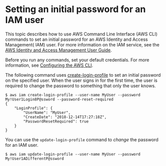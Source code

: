 # Setting an initial password for an IAM user<a name="cli-services-iam-set-pw"></a>

This topic describes how to use AWS Command Line Interface \(AWS CLI\) commands to set an initial password for an AWS Identity and Access Management\( IAM\) user\. For more information on the IAM service, see the [AWS Identity and Access Management User Guide](https://docs.aws.amazon.com/IAM/latest/UserGuide/introduction.html)\.

Before you run any commands, set your default credentials\. For more information, see [Configuring the AWS CLI](cli-chap-configure.md)\.

The following command uses [create\-login\-profile](https://docs.aws.amazon.com/cli/latest/reference/iam/create-login-profile.html) to set an initial password on the specified user\. When the user signs in for the first time, the user is required to change the password to something that only the user knows\.

```
$ aws iam create-login-profile --user-name MyUser --password My!User1Login8P@ssword --password-reset-required
{
    "LoginProfile": {
        "UserName": "MyUser",
        "CreateDate": "2018-12-14T17:27:18Z",
        "PasswordResetRequired": true
    }
}
```

You can use the `update-login-profile` command to *change* the password for an IAM user\.

```
$ aws iam update-login-profile --user-name MyUser --password My!User1ADifferentP@ssword
```